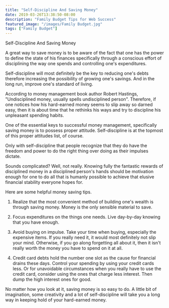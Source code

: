 ```yaml
---
title: "Self-Discipline And Saving Money"
date: 2019-03-26T13:38:50-08:00
description: "Family Budget Tips for Web Success"
featured_image: "/images/Family Budget.jpg"
tags: ["Family Budget"]
---
```


Self-Discipline And Saving Money

A great way to save money is to be aware of the fact that one has the power to define the state of his finances specifically through a conscious effort of disciplining the way one spends and controlling one's expenditures.

Self-discipline will most definitely be the key to reducing one's debts therefore increasing the possibility of growing one's savings.  And in the long run, improve one's standard of living.

According to money management book author Robert Hastings, "Undisciplined money, usually spells undisciplined person".  Therefore, if one notices how his hard-earned money seems to slip away so darned easy, then it is about time that he rethinks his ways and try to discipline his unpleasant spending habits.

One of the essential keys to successful money management, specifically saving money is to possess proper attitude.  Self-discipline is at the topmost of this proper attitudes list, of course.

Only with self-discipline that people recognize that they do have the freedom and power to do the right thing over doing as their impulses dictate.

Sounds complicated?  Well, not really.  Knowing fully the fantastic rewards of disciplined money in a disciplined person's hands should be motivation enough for one to do all that is humanly possible to achieve that elusive financial stability everyone hopes for.

Here are some helpful money saving tips.

1.  Realize that the most convenient method of building one's wealth is through saving money.  Money is the only sensible material to save.

2.  Focus expenditures on the things one needs.  Live day-by-day knowing that you have enough.  

3.  Avoid buying on impulse. Take your time when buying, especially the expensive items.  If you really need it, it would most definitely not slip your mind.  Otherwise, if you go along forgetting all about it, then it isn't really worth the money you have to spend on it at all.

4.  Credit card debts hold the number one slot as the cause for financial drains these days.  Control your spending by using your credit cards less.  Or for unavoidable circumstances when you really have to use the credit card, consider using the ones that charge less interest.  Then dump the high interest ones for good.

No matter how you look at it, saving money is so easy to do.  A little bit of imagination, some creativity and a lot of self-discipline will take you a long way in keeping hold of your hard-earned money.


